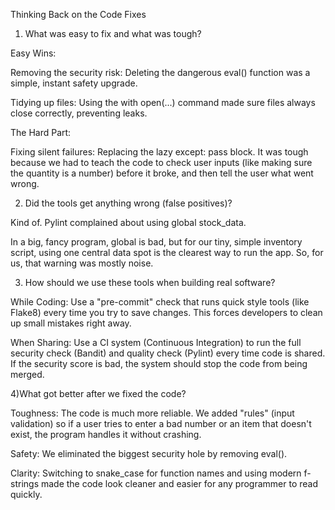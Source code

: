 Thinking Back on the Code Fixes

   1) What was easy to fix and what was tough?

Easy Wins:

Removing the security risk: Deleting the dangerous eval() function was a simple, instant safety upgrade.

Tidying up files: Using the with open(...) command made sure files always close correctly, preventing leaks.

The Hard Part:

Fixing silent failures: Replacing the lazy except: pass block. It was tough because we had to teach the code to check user inputs (like making sure the quantity is a number) before it broke, and then tell the user what went wrong.

2) Did the tools get anything wrong (false positives)?

Kind of. Pylint complained about using global stock_data.

In a big, fancy program, global is bad, but for our tiny, simple inventory script, using one central data spot is the clearest way to run the app. So, for us, that warning was mostly noise.

3) How should we use these tools when building real software?

While Coding: Use a "pre-commit" check that runs quick style tools (like Flake8) every time you try to save changes. This forces developers to clean up small mistakes right away.

When Sharing: Use a CI system (Continuous Integration) to run the full security check (Bandit) and quality check (Pylint) every time code is shared. If the security score is bad, the system should stop the code from being merged.

4)What got better after we fixed the code?

Toughness: The code is much more reliable. We added "rules" (input validation) so if a user tries to enter a bad number or an item that doesn't exist, the program handles it without crashing.

Safety: We eliminated the biggest security hole by removing eval().

Clarity: Switching to snake_case for function names and using modern f-strings made the code look cleaner and easier for any programmer to read quickly.
